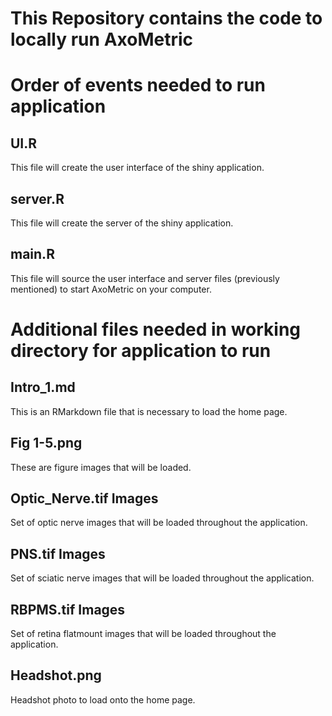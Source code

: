 # This Repository contains the code to locally run **AxoMetric**  

# Order of events needed to run application

## UI.R
This file will create the user interface of the shiny application. 

## server.R
This file will create the server of the shiny application.

## main.R
This file will source the user interface and server files (previously mentioned) to start AxoMetric on your computer.

# Additional files needed in working directory for application to run

## Intro_1.md
This is an RMarkdown file that is necessary to load the home page. 

## Fig 1-5.png
These are figure images that will be loaded.

## Optic_Nerve.tif Images
Set of optic nerve images that will be loaded throughout the application.

## PNS.tif Images
Set of sciatic nerve images that will be loaded throughout the application. 

## RBPMS.tif Images
Set of retina flatmount images that will be loaded throughout the application. 

## Headshot.png
Headshot photo to load onto the home page.

